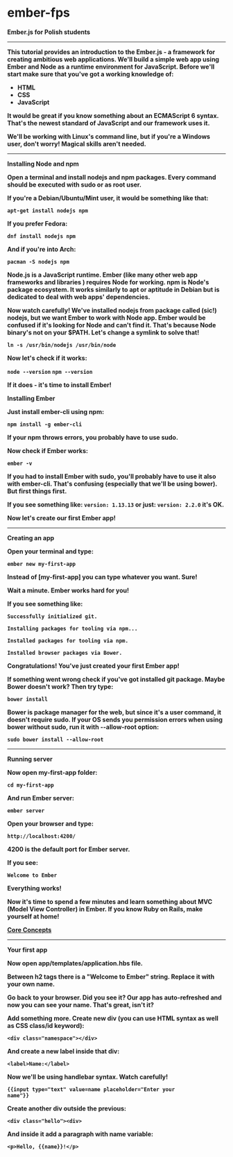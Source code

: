 # ember-fps
<b>Ember.js for Polish students<b/>

***

This tutorial provides an introduction to the Ember.js - a framework for creating ambitious web applications. We'll build a simple web app using Ember and Node as a runtime environment for JavaScript. Before we'll start make sure that you've got a working knowledge of:
* HTML
* CSS
* JavaScript

It would be great if you know something about an ECMAScript 6 syntax. That's the newest standard of JavaScript and our framework uses it.

We'll be working with Linux's command line, but if you're a Windows user, don't worry! Magical skills aren't needed.

***

<b>Installing Node and npm</b>

Open a terminal and install nodejs and npm packages. Every command should be executed with sudo or as root user.

If you're a Debian/Ubuntu/Mint user, it would be something like that:

<code>apt-get install nodejs npm</code>

If you prefer Fedora:

<code>dnf install nodejs npm</code>

And if you're into Arch:

<code>pacman -S nodejs npm</code>

Node.js is a JavaScript runtime. Ember (like many other web app frameworks and libraries ) requires Node for working. npm is Node's package ecosystem. It works similarly to apt or aptitude in Debian but is dedicated to deal with web apps' dependencies.

Now watch carefully! We've installed nodejs from package called (sic!) nodejs, but we want Ember to work with <b>Node</b> app. Ember would be confused if it's looking for Node and can't find it. That's because Node binary's not on your $PATH. Let's change a symlink to solve that!

<code>ln -s /usr/bin/nodejs /usr/bin/node</code>

Now let's check if it works:

<code>node --version</code>
<code>npm --version</code>

If it does - it's time to install Ember!

<b>Installing Ember</b>

Just install ember-cli using npm:

<code>npm install -g ember-cli</code>

If your npm throws errors, you probably have to use sudo.

Now check if Ember works:

<code>ember -v</code>

If you had to install Ember with sudo, you'll probably have to use it also with ember-cli. That's confusing (especially that we'll be using bower). But first things first.

If you see something like:
<code>version: 1.13.13</code>
or just:
<code>version: 2.2.0</code>
it's OK.

Now let's create our first Ember app!

***

<b>Creating an app</b>

Open your terminal and type:

<code>ember new my-first-app</code>

Instead of [my-first-app] you can type whatever you want. Sure!

Wait a minute. Ember works hard for you!

If you see something like:

<code>Successfully initialized git.</code>

<code>Installing packages for tooling via npm...</code>

<code>Installed packages for tooling via npm.</code>

<code>Installed browser packages via Bower.</code>

Congratulations! You've just created your first Ember app!

If something went wrong check if you've got installed git package. Maybe Bower doesn't work? Then try type:

<code>bower install</code>

Bower is package manager for the web, but since it's a user command, it doesn't require sudo. If your OS sends you permission errors when using bower without sudo, run it with --allow-root option:

<code>sudo bower install --allow-root</code>

***

<b>Running server</b>

Now open my-first-app folder:

<code>cd my-first-app</code>

And run Ember server:

<code>ember server</code>

Open your browser and type:

<code>http://localhost:4200/</code>

4200 is the default port for Ember server.

If you see:

<code>Welcome to Ember</code>

Everything works!

Now it's time to spend a few minutes and learn something about MVC (Model View Controller) in Ember. If you know Ruby on Rails, make yourself at home!

<a href="http://guides.emberjs.com/v2.2.0/getting-started/core-concepts"/>Core Concepts</a>

***

<b>Your first app</b>

Now open app/templates/application.hbs file.

Between h2 tags there is a "Welcome to Ember" string. Replace it with your own name.

Go back to your browser. Did you see it? Our app has auto-refreshed and now you can see your name. That's great, isn't it?

Add something more. Create new div (you can use HTML syntax as well as CSS class/id keyword):

<code>\<div class="namespace"\>\</div></code>

And create a new label inside that div:

<code>\<label\>Name:\</label\></code>

Now we'll be using handlebar syntax. Watch carefully!

<code>{{input type="text" value=name placeholder="Enter your name"}}</code>

Create another div outside the previous:

<code>\<div class="hello"\>\<div\></code>

And inside it add a paragraph with name variable:

<code>\<p\>Hello, {{name}}!\</p\></code>
